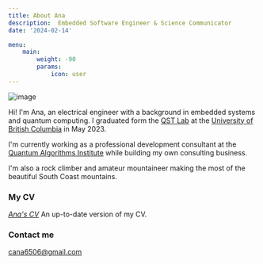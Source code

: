 ```yaml
---
title: About Ana 
description:  Embedded Software Engineer & Science Communicator
date: '2024-02-14'

menu:
    main: 
        weight: -90
        params:
            icon: user
---
```



![image](welcome.png)


Hi! I'm Ana, an electrical engineer with a background in embedded systems and quantum computing. I graduated form the [QST Lab](https://sites.google.com/view/ubcqtl/home) at the [University of British Columbia](https://www.ubc.ca/) in May 2023. 

I'm currently working as a professional development consultant at the [Quantum Algorithms Institute](https://www.quantumalgorithmsinstitute.ca/) while building my own consulting business.

I'm also a rock climber and amateur mountaineer making the most of the beautiful South Coast mountains. 


### My CV


[*Ana's CV*](/CV.pdf) An up-to-date version of my CV.


### Contact me

[cana6506@gmail.com](cana6506@gmail.com)

